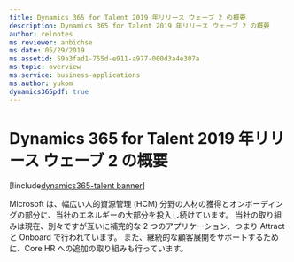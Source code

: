 ```yaml
---
title: Dynamics 365 for Talent 2019 年リリース ウェーブ 2 の概要
description: Dynamics 365 for Talent 2019 年リリース ウェーブ 2 の概要
author: relnotes
ms.reviewer: anbichse
ms.date: 05/29/2019
ms.assetid: 59a3fad1-755d-e911-a977-000d3a4e307a
ms.topic: overview
ms.service: business-applications
ms.author: yukom
dynamics365pdf: true
---
```


# Dynamics 365 for Talent 2019 年リリース ウェーブ 2 の概要 
[!include[dynamics365-talent banner](../includes/dynamics365-talent.md)]

Microsoft は、幅広い人的資源管理 (HCM) 分野の人材の獲得とオンボーディングの部分に、当社のエネルギーの大部分を投入し続けています。 当社の取り組みは現在、別々ですが互いに補完的な 2 つのアプリケーション、つまり Attract と Onboard で行われています。 また、継続的な顧客展開をサポートするために、Core HR への追加の取り組みも行っています。
